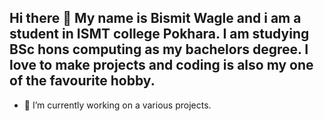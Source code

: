 ## Hi there 👋 My name is Bismit Wagle and i am a student in ISMT college Pokhara. I am studying BSc hons computing as my bachelors degree. I love to make projects and coding is also my one of the favourite hobby. 

- 🔭 I’m currently working on a various projects.


